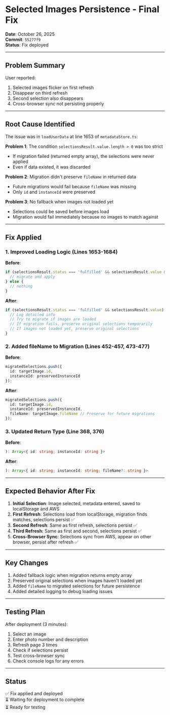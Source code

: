 # Selected Images Persistence - Final Fix

**Date**: October 26, 2025  
**Commit**: `55277f9`  
**Status**: Fix deployed

---

## Problem Summary

User reported:
1. Selected images flicker on first refresh
2. Disappear on third refresh
3. Second selection also disappears
4. Cross-browser sync not persisting properly

---

## Root Cause Identified

The issue was in `loadUserData` at line 1653 of `metadataStore.ts`:

**Problem 1**: The condition `selectionsResult.value.length > 0` was too strict
- If migration failed (returned empty array), the selections were never applied
- Even if data existed, it was discarded

**Problem 2**: Migration didn't preserve `fileName` in returned data
- Future migrations would fail because `fileName` was missing
- Only `id` and `instanceId` were preserved

**Problem 3**: No fallback when images not loaded yet
- Selections could be saved before images load
- Migration would fail immediately because no images to match against

---

## Fix Applied

### 1. Improved Loading Logic (Lines 1653-1684)

**Before**:
```typescript
if (selectionsResult.status === 'fulfilled' && selectionsResult.value && selectionsResult.value.length > 0) {
  // migrate and apply
} else {
  // nothing
}
```

**After**:
```typescript
if (selectionsResult.status === 'fulfilled' && selectionsResult.value) {
  // Log detailed info
  // Try to migrate if images are loaded
  // If migration fails, preserve original selections temporarily
  // If images not loaded yet, preserve original selections
}
```

### 2. Added fileName to Migration (Lines 452-457, 473-477)

**Before**:
```typescript
migratedSelections.push({
  id: targetImage.id,
  instanceId: preservedInstanceId
});
```

**After**:
```typescript
migratedSelections.push({
  id: targetImage.id,
  instanceId: preservedInstanceId,
  fileName: targetImage.fileName // Preserve for future migrations
});
```

### 3. Updated Return Type (Line 368, 376)

**Before**:
```typescript
): Array<{ id: string; instanceId: string }>
```

**After**:
```typescript
): Array<{ id: string; instanceId: string; fileName?: string }>
```

---

## Expected Behavior After Fix

1. **Initial Selection**: Image selected, metadata entered, saved to localStorage and AWS
2. **First Refresh**: Selections load from localStorage, migration finds matches, selections persist ✅
3. **Second Refresh**: Same as first refresh, selections persist ✅
4. **Third Refresh**: Same as first and second, selections persist ✅
5. **Cross-Browser Sync**: Selections sync from AWS, appear on other browser, persist after refresh ✅

---

## Key Changes

1. Added fallback logic when migration returns empty array
2. Preserved original selections when images haven't loaded yet
3. Added `fileName` to migrated selections for future persistence
4. Added detailed logging to debug loading issues

---

## Testing Plan

After deployment (3 minutes):
1. Select an image
2. Enter photo number and description
3. Refresh page 3 times
4. Check if selections persist
5. Test cross-browser sync
6. Check console logs for any errors

---

## Status

✅ Fix applied and deployed  
⏳ Waiting for deployment to complete  
⏳ Ready for testing

